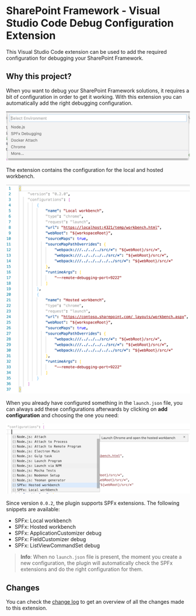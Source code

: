 # SharePoint Framework - Visual Studio Code Debug Configuration Extension

This Visual Studio Code extension can be used to add the required configuration for debugging your SharePoint Framework.

## Why this project?

When you want to debug your SharePoint Framework solutions, it requires a bit of configuration in order to get it working. With this extension you can automatically add the right debugging configuration.

![Add SPFx debugging configuration](./assets/spfx-add-debugging.png)

The extension contains the configuration for the local and hosted workbench.

![SPFx debugging tasks](./assets/spfx-debug-tasks.png)

When you already have configured something in the `launch.json` file, you can always add these configurations afterwards by clicking on **add configuration** and choosing the one you need:

![SPFx debugging configurations](./assets/spfx-debug-configurations.png)

Since version `0.0.2`, the plugin supports SPFx extensions. The following snippets are available:
- SPFx: Local workbench
- SPFx: Hosted workbench
- SPFx: ApplicationCustomizer debug
- SPFx: FieldCustomizer debug
- SPFx: ListViewCommandSet debug

> **Info**: When no `launch.json` file is present, the moment you create a new configuration, the plugin will automatically check the SPFx extensions and do the right configuration for them.

## Changes

You can check the [change log](./CHANGELOG.md) to get an overview of all the changes made to this extension.